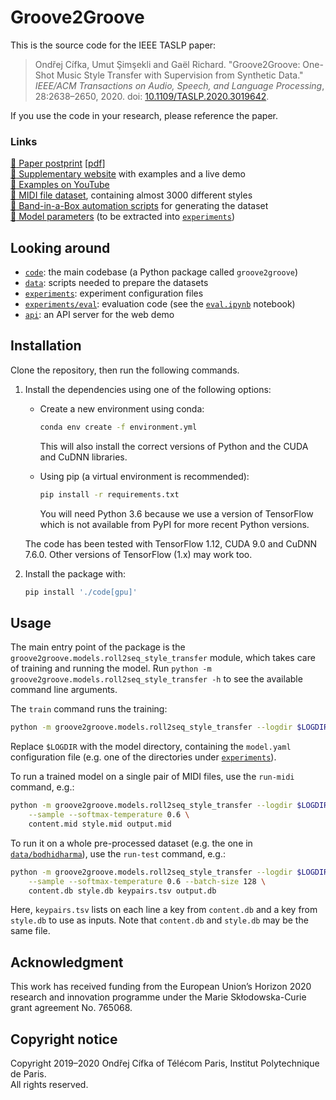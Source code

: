 # Groove2Groove

This is the source code for the IEEE TASLP paper:
> Ondřej Cífka, Umut Şimşekli and Gaël Richard. "Groove2Groove: One-Shot Music Style Transfer with Supervision from Synthetic Data." *IEEE/ACM Transactions on Audio, Speech, and Language Processing*, 28:2638–2650, 2020. doi: [10.1109/TASLP.2020.3019642](https://doi.org/10.1109/TASLP.2020.3019642).

If you use the code in your research, please reference the paper.

### Links

[:microscope: Paper postprint](https://hal.archives-ouvertes.fr/hal-02923548) [[pdf](https://hal.archives-ouvertes.fr/hal-02923548/document)]  
[:musical_keyboard: Supplementary website](https://groove2groove.telecom-paris.fr/) with examples and a live demo  
[:musical_note: Examples on YouTube](https://www.youtube.com/playlist?list=PLPdw6Kin7U86tcz-vlMmKqQmq4yL325aH)    
[:file_folder: MIDI file dataset](https://doi.org/10.5281/zenodo.3957999), containing almost 3000 different styles  
[:robot: Band-in-a-Box automation scripts](https://github.com/cifkao/pybiab) for generating the dataset  
[:brain: Model parameters](https://groove2groove.telecom-paris.fr/data/checkpoints/) (to be extracted into [`experiments`](./experiments))


## Looking around

- [`code`](./code): the main codebase (a Python package called `groove2groove`)
- [`data`](./data): scripts needed to prepare the datasets
- [`experiments`](./experiments): experiment configuration files
- [`experiments/eval`](./experiments/eval): evaluation code (see the [`eval.ipynb`](./experiments/eval/eval.ipynb) notebook)
- [`api`](./api): an API server for the web demo

## Installation

Clone the repository, then run the following commands.

1. Install the dependencies using one of the following options:

   -  Create a new environment using conda:
      ```sh
      conda env create -f environment.yml
      ```
      This will also install the correct versions of Python and the CUDA and CuDNN libraries.
   
   -  Using pip (a virtual environment is recommended):
      ```sh
      pip install -r requirements.txt
      ```
      You will need Python 3.6 because we use a version of TensorFlow which is not available from PyPI for more recent Python versions.

   The code has been tested with TensorFlow 1.12, CUDA 9.0 and CuDNN 7.6.0. Other versions of TensorFlow (1.x) may work too.

2. Install the package with:
   ```sh
   pip install './code[gpu]'
   ```
## Usage

The main entry point of the package is the `groove2groove.models.roll2seq_style_transfer` module, which takes care of training and running the model. Run `python -m groove2groove.models.roll2seq_style_transfer -h` to see the available command line arguments.

The `train` command runs the training:
```sh
python -m groove2groove.models.roll2seq_style_transfer --logdir $LOGDIR train
```
Replace `$LOGDIR` with the model directory, containing the `model.yaml` configuration file (e.g. one of the directories under [`experiments`](./experiments)).

To run a trained model on a single pair of MIDI files, use the `run-midi` command, e.g.:
```sh
python -m groove2groove.models.roll2seq_style_transfer --logdir $LOGDIR run-midi \
    --sample --softmax-temperature 0.6 \
    content.mid style.mid output.mid
```

To run it on a whole pre-processed dataset (e.g. the one in [`data/bodhidharma`](./data/bodhidharma)), use the `run-test` command, e.g.:
```sh
python -m groove2groove.models.roll2seq_style_transfer --logdir $LOGDIR run-test \
    --sample --softmax-temperature 0.6 --batch-size 128 \
    content.db style.db keypairs.tsv output.db 
```
Here, `keypairs.tsv` lists on each line a key from `content.db` and a key from `style.db` to use as inputs. Note that `content.db` and `style.db` may be the same file.

## Acknowledgment
This work has received funding from the European Union’s Horizon 2020 research and innovation programme under the Marie Skłodowska-Curie grant agreement No. 765068.

## Copyright notice
Copyright 2019–2020 Ondřej Cífka of Télécom Paris, Institut Polytechnique de Paris.  
All rights reserved.
